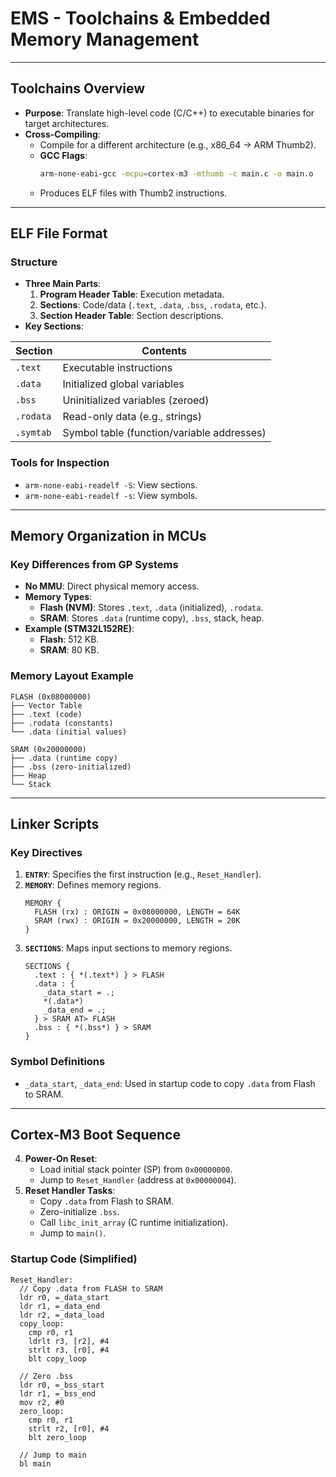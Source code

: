 # EMS - Toolchains & Embedded Memory Management

---

## Toolchains Overview
- **Purpose**: Translate high-level code (C/C++) to executable binaries for target architectures.
- **Cross-Compiling**:
  - Compile for a different architecture (e.g., x86_64 → ARM Thumb2).
  - **GCC Flags**:
    ```bash
    arm-none-eabi-gcc -mcpu=cortex-m3 -mthumb -c main.c -o main.o
    ```
  - Produces ELF files with Thumb2 instructions.

---

## ELF File Format
### Structure
- **Three Main Parts**:
  1. **Program Header Table**: Execution metadata.
  2. **Sections**: Code/data (`.text`, `.data`, `.bss`, `.rodata`, etc.).
  3. **Section Header Table**: Section descriptions.
- **Key Sections**:

| Section   | Contents                                   |
| --------- | ------------------------------------------ |
| `.text`   | Executable instructions                    |
| `.data`   | Initialized global variables               |
| `.bss`    | Uninitialized variables (zeroed)           |
| `.rodata` | Read-only data (e.g., strings)             |
| `.symtab` | Symbol table (function/variable addresses) |

### Tools for Inspection
- `arm-none-eabi-readelf -S`: View sections.
- `arm-none-eabi-readelf -s`: View symbols.

---

## Memory Organization in MCUs
### Key Differences from GP Systems
- **No MMU**: Direct physical memory access.
- **Memory Types**:
  - **Flash (NVM)**: Stores `.text`, `.data` (initialized), `.rodata`.
  - **SRAM**: Stores `.data` (runtime copy), `.bss`, stack, heap.
- **Example (STM32L152RE)**:
  - **Flash**: 512 KB.
  - **SRAM**: 80 KB.

### Memory Layout Example
```
FLASH (0x08000000)
├── Vector Table
├── .text (code)
├── .rodata (constants)
└── .data (initial values)

SRAM (0x20000000)
├── .data (runtime copy)
├── .bss (zero-initialized)
├── Heap
└── Stack
```

---

## Linker Scripts
### Key Directives
1. **`ENTRY`**: Specifies the first instruction (e.g., `Reset_Handler`).
2. **`MEMORY`**: Defines memory regions.
   ```ld
   MEMORY {
     FLASH (rx) : ORIGIN = 0x08000000, LENGTH = 64K
     SRAM (rwx) : ORIGIN = 0x20000000, LENGTH = 20K
   }
   ```
3. **`SECTIONS`**: Maps input sections to memory regions.
   ```ld
   SECTIONS {
     .text : { *(.text*) } > FLASH
     .data : { 
       _data_start = .;
       *(.data*)
       _data_end = .;
     } > SRAM AT> FLASH
     .bss : { *(.bss*) } > SRAM
   }
   ```

### Symbol Definitions
- `_data_start`, `_data_end`: Used in startup code to copy `.data` from Flash to SRAM.

---

## Cortex-M3 Boot Sequence
4. **Power-On Reset**:
   - Load initial stack pointer (SP) from `0x00000000`.
   - Jump to `Reset_Handler` (address at `0x00000004`).
5. **Reset Handler Tasks**:
   - Copy `.data` from Flash to SRAM.
   - Zero-initialize `.bss`.
   - Call `libc_init_array` (C runtime initialization).
   - Jump to `main()`.

### Startup Code (Simplified)
```assembly
Reset_Handler:
  // Copy .data from FLASH to SRAM
  ldr r0, =_data_start
  ldr r1, =_data_end
  ldr r2, =_data_load
  copy_loop:
    cmp r0, r1
    ldrlt r3, [r2], #4
    strlt r3, [r0], #4
    blt copy_loop

  // Zero .bss
  ldr r0, =_bss_start
  ldr r1, =_bss_end
  mov r2, #0
  zero_loop:
    cmp r0, r1
    strlt r2, [r0], #4
    blt zero_loop

  // Jump to main
  bl main
```
